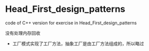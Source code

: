 # Head_First_design_patterns
code of C++ version for exercise in Head_First_design_patterns 

没有处理内存回收

* 工厂模式实现了工厂方法，抽象工厂是由工厂方法组成的，所以略过
